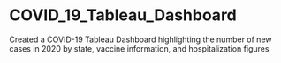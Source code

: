 # COVID_19_Tableau_Dashboard
Created a COVID-19 Tableau Dashboard highlighting the number of new cases in 2020 by state, vaccine information, and hospitalization figures 
